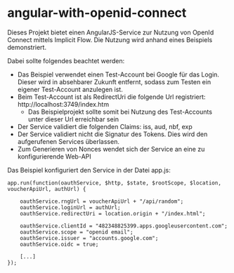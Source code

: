 # angular-with-openid-connect

Dieses Projekt bietet einen AngularJS-Service zur Nutzung von OpenId Connect mittels Implicit Flow. Die Nutzung wird anhand eines Beispiels demonstriert. 

Dabei sollte folgendes beachtet werden:
- Das Beispiel verwendet einen Test-Account bei Google für das Login. Dieser wird in absehbarer Zukunft entfernt, sodass zum Testen ein eigener Test-Account anzulegen ist.
- Beim Test-Account ist als RedirectUri die folgende Url registriert: http://localhost:3749/index.htm
  - Das Beispielprojekt sollte somit bei Nutzung des Test-Accounts unter dieser Url erreichbar sein
- Der Service validiert die folgenden Claims: iss, aud, nbf, exp
- Der Service validiert nicht die Signatur des Tokens. Dies wird den aufgerufenen Services überlassen.
- Zum Generieren von Nonces wendet sich der Service an eine zu konfigurierende Web-API

Das Beispiel konfiguriert den Service in der Datei app.js:

```
app.run(function(oauthService, $http, $state, $rootScope, $location, voucherApiUrl, authUrl) {

    oauthService.rngUrl = voucherApiUrl + "/api/random";
    oauthService.loginUrl = authUrl;
    oauthService.redirectUri = location.origin + "/index.html";

    oauthService.clientId = "482348825399.apps.googleusercontent.com";
    oauthService.scope = "openid email";
    oauthService.issuer = "accounts.google.com";
    oauthService.oidc = true;
    
    [...]
});
```
